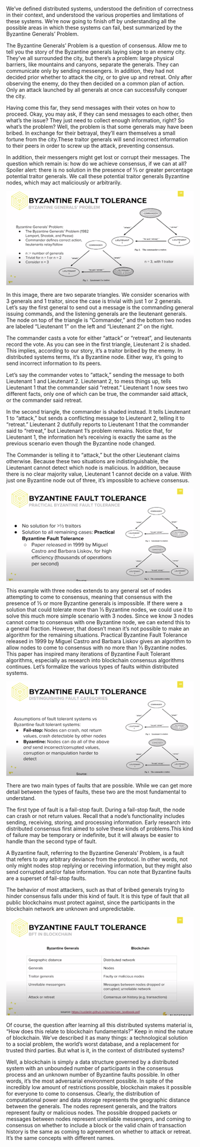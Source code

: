 We’ve defined distributed systems, understood the definition of correctness in their context, and understood the various properties and limitations of these systems. We’re now going to finish off by understanding all the possible areas in which these systems can fail, best summarized by the Byzantine Generals’ Problem. 

The Byzantine Generals’ Problem is a question of consensus. Allow me to tell you the story of the Byzantine generals laying siege to an enemy city. They’ve all surrounded the city, but there’s a problem: large physical barriers, like mountains and canyons, separate the generals. They can communicate only by sending messengers. In addition, they had not decided prior whether to attack the city, or to give up and retreat. Only after observing the enemy, do they then decided on a common plan of action. Only an attack launched by all generals at once can successfully conquer the city. 

Having come this far, they send messages with their votes on how to proceed. Okay, you may ask, if they can send messages to each other, then what’s the issue? They just need to collect enough information, right? So what’s the problem? Well, the problem is that some generals may have been bribed. In exchange for their betrayal, they’ll earn themselves a small fortune from the city.These traitor generals will send incorrect information to their peers in order to screw up the attack, preventing consensus. 

In addition, their messengers might get lost or corrupt their messages. The question which remain is: how do we achieve consensus, if we can at all? Spoiler alert: there is no solution in the presence of ⅓ or greater percentage potential traitor generals. We call these potential traitor generals Byzantine nodes, which may act maliciously or arbitrarily. 

![](Byzantine.png)

In this image, there are two separate triangles. We consider scenarios with 3 generals and 1 traitor, since the case is trivial with just 1 or 2 generals. Let’s say the first general to send out a message is the commanding general issuing commands, and the listening generals are the lieutenant generals. The node on top of the triangle is “Commander,” and the bottom two nodes are labeled “Lieutenant 1” on the left and “Lieutenant 2” on the right. 

The commander casts a vote for either “attack” or “retreat”, and lieutenants record the vote. As you can see in the first triangle, Lieutenant 2 is shaded. This implies, according to our story, it’s a traitor bribed by the enemy. In distributed systems terms, it’s a Byzantine node. Either way, it’s going to send incorrect information to its peers. 

Let’s say the commander votes to “attack,” sending the message to both Lieutenant 1 and Lieutenant 2. Lieutenant 2, to mess things up, tells Lieutenant 1 that the commander said “retreat.” Lieutenant 1 now sees two different facts, only one of which can be true, the commander said attack, or the commander said retreat. 

In the second triangle, the commander is shaded instead. It tells Lieutenant 1 to “attack,” but sends a conflicting message to Lieutenant 2, telling it to “retreat.” Lieutenant 2 dutifully reports to Lieutenant 1 that the commander said to “retreat,” but Lieutenant 1’s problem remains. Notice that, for Lieutenant 1, the information he’s receiving is exactly the same as the previous scenario even though the Byzantine node changed. 

The Commander is telling it to “attack,” but the other Lieutenant claims otherwise. Because these two situations are indistinguishable, the Lieutenant cannot detect which node is malicious. In addition, because there is no clear majority value, Lieutenant 1 cannot decide on a value. With just one Byzantine node out of three, it’s impossible to achieve consensus. 

![](solution.png)

This example with three nodes extends to any general set of nodes attempting to come to consensus, meaning that consensus with the presence of ⅓ or more Byzantine generals is impossible. If there were a solution that could tolerate more than ⅓ Byzantine nodes, we could use it to solve this much more simple scenario with 3 nodes. Since we know 3 nodes cannot come to consensus with one Byzantine node, we can extend this to a general fraction. However, that doesn’t mean it’s not possible to make an algorithm for the remaining situations. Practical Byzantine Fault Tolerance released in 1999 by Miguel Castro and Barbara Liskov gives an algorithm to allow nodes to come to consensus with no more than ⅓ Byzantine nodes. This paper has inspired many iterations of Byzantine Fault Tolerant algorithms, especially as research into blockchain consensus algorithms continues. Let’s formalize the various types of faults within distributed systems.

![](twostops.png)

There are two main types of faults that are possible. While we can get more detail between the types of faults, these two are the most fundamental to understand. 

The first type of fault is a fail-stop fault. During a fail-stop fault, the node can crash or not return values. Recall that a node’s functionality includes sending, receiving, storing, and processing information. Early research into distributed consensus first aimed to solve these kinds of problems.This kind of failure may be temporary or indefinite, but it will always be easier to handle than the second type of fault. 

A Byzantine fault, referring to the Byzantine Generals’ Problem, is a fault that refers to any arbitrary deviance from the protocol. In other words, not only might nodes stop replying or receiving information, but they might also send corrupted and/or false information. You can note that Byzantine faults are a superset of fail-stop faults. 

The behavior of most attackers, such as that of bribed generals trying to hinder consensus falls under this kind of fault. It is this type of fault that all public blockchains must protect against, since the participants in the blockchain network are unknown and unpredictable. 

![](compare.png)

Of course, the question after learning all this distributed systems material is, “How does this relate to blockchain fundamentals?” Keep in mind the nature of blockchain. We’ve described it as many things: a technological solution to a social problem, the world’s worst database, and a replacement for trusted third parties. But what is it, in the context of distributed systems? 

Well, a blockchain is simply a data structure governed by a distributed system with an unbounded number of participants in the consensus process and an unknown number of Byzantine faults possible. In other words, it’s the most adversarial environment possible. In spite of the incredibly low amount of restrictions possible, blockchain makes it possible for everyone to come to consensus. Clearly, the distribution of computational power and data storage represents the geographic distance between the generals. The nodes represent generals, and the traitors represent faulty or malicious nodes. The possible dropped packets or messages between nodes represent unreliable messengers, and coming to consensus on whether to include a block or the valid chain of transaction history is the same as coming to agreement on whether to attack or retreat. It’s the same concepts with different names.